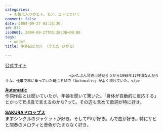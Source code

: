 ```yaml
---
categories:
  - お気に入りのヒト、モノ、コトについて
comment: false
date: 2004-09-27 03:28:30
id: 832
iso8601: 2004-09-27T03:28:30+09:00
tags:
  - undef
title: 宇多田ヒカル （うただ ひかる）

---
```


<div class="entry-body">
                                 <p><a href="http://www.toshiba-emi.co.jp/hikki/">公式サイト</a></p>
                              
                                 <p>たぶん発売当時だろうから1998年12月頃なんだろうな。仕事で車に乗っていた時にＦＭで「Automatic」がよく流れていた。</p>

<p><strong><a href="http://www.amazon.co.jp/exec/obidos/ASIN/B00000JD1F/nqounet-22/ref=nosim/" name="amazletlink" id="amazletlink">Automatic</a></strong> <br />
作詞作曲とは聞いていたが、年齢を聞いて驚いた。「身体が自動的に反応する」とかって15,6歳で言えるのかな?って。その辺も含めて歌詞が特に好き。</p>

<p><strong><a href="http://www.amazon.co.jp/exec/obidos/ASIN/B0000641QR/nqounet-22/ref=nosim/" name="amazletlink" id="amazletlink">SAKURAドロップス</a></strong> <br />
まずシングルのジャケットが好き。そしてPVが好き。んで曲が好き。特にサビと間奏のメロディと音色がたまらなく好き。</p>
                              </div>
    	